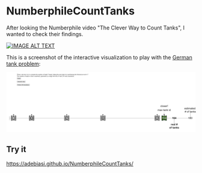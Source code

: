 # NumberphileCountTanks

After looking the Numberphile video "The Clever Way to Count Tanks", I wanted to check their findings.

[![IMAGE ALT TEXT](http://img.youtube.com/vi/WLCwMRJBhuI/0.jpg)](http://www.youtube.com/watch?v=WLCwMRJBhuI "The Clever Way to Count Tanks - Numberphile
")

This is a screenshot of the interactive visualization to play with the [German tank problem](https://en.wikipedia.org/wiki/German_tank_problem):

![screenshot](https://github.com/adebiasi/NumberphileCountTanks/blob/main/screenshot.png)

## Try it

https://adebiasi.github.io/NumberphileCountTanks/
